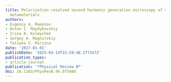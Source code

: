 ```yaml
---
title: Polarization-resolved second harmonic generation microscopy of chiral G-shaped
  metamaterials
authors:
- Evgeniy A. Mamonov
- Anton I. Maydykovskiy
- Irina A. Kolmychek
- Sergey A. Magnitskiy
- Tatiana V. Murzina
date: '2017-01-01'
publishDate: '2025-03-14T15:59:48.277347Z'
publication_types:
- article-journal
publication: '*Physical Review B*'
doi: 10.1103/PhysRevB.96.075408
---
```

